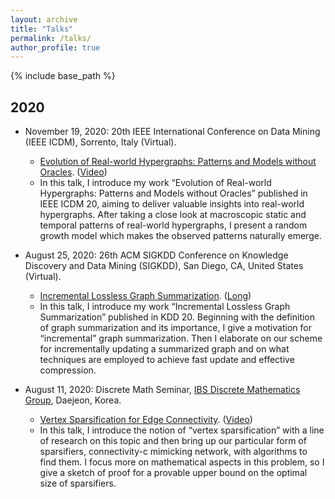 ```yaml
---
layout: archive
title: "Talks"
permalink: /talks/
author_profile: true
---
```

{% include base_path %}


## 2020
* November 19, 2020: 20th IEEE International Conference on Data Mining (IEEE ICDM), Sorrento, Italy (Virtual).  
	* [Evolution of Real-world Hypergraphs: Patterns and Models without Oracles](http://39.104.72.142:8080/icdm2020/detailed-program/). ([Video](https://www.youtube.com/watch?v=lCBlOAK0nlw&t=653s))
	* In this talk, I introduce my work “Evolution of Real-world Hypergraphs: Patterns and Models without Oracles” published in IEEE ICDM 20, aiming to deliver valuable insights into real-world hypergraphs. After taking a close look at macroscopic static and temporal patterns of real-world hypergraphs, I present a random growth model which makes the observed patterns naturally emerge.  


* August 25, 2020: 26th ACM SIGKDD Conference on Knowledge Discovery and Data Mining (SIGKDD), San Diego, CA, United States (Virtual).
	* [Incremental Lossless Graph Summarization](https://www.kdd.org/kdd2020/schedule). ([Long](https://www.youtube.com/watch?v=FHVx642GoaI&feature=youtu.be))
	* In this talk, I introduce my work “Incremental Lossless Graph Summarization” published in KDD 20. Beginning with the definition of graph summarization and its importance, I give a motivation for “incremental” graph summarization. Then I elaborate on our scheme for incrementally updating a summarized graph and on what techniques are employed to achieve fast update and effective compression.


* August 11, 2020: Discrete Math Seminar, [IBS Discrete Mathematics Group](https://dimag.ibs.re.kr), Daejeon, Korea.
	* [Vertex Sparsification for Edge Connectivity](https://dimag.ibs.re.kr/event/2020-08-11/). ([Video](https://www.youtube.com/watch?v=gLo7uZocI9o))
	* In this talk, I introduce the notion of “vertex sparsification” with a line of research on this topic and then bring up our particular form of sparsifiers, connectivity-c mimicking network, with algorithms to find them. I focus more on mathematical aspects in this problem, so I give a sketch of proof for a provable upper bound on the optimal size of sparsifiers.


